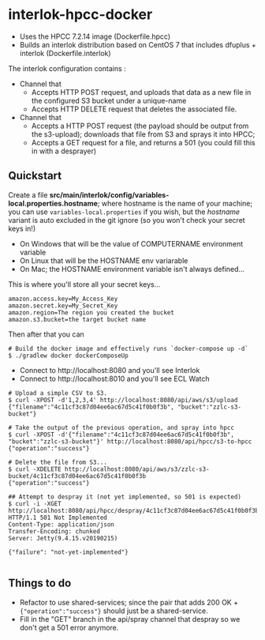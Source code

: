 # interlok-hpcc-docker

* Uses the HPCC 7.2.14 image (Dockerfile.hpcc)
* Builds an interlok distribution based on CentOS 7 that includes dfuplus + interlok (Dockerfile.interlok)

The interlok configuration contains :

* Channel that
   * Accepts HTTP POST request, and uploads that data as a new file in the configured S3 bucket under a unique-name
   * Accepts HTTP DELETE request that deletes the associated file.
* Channel that
   * Accepts a HTTP POST request (the payload should be output from the s3-upload); downloads that file from S3 and sprays it into HPCC;
   * Accepts a GET request for a file, and returns a 501 (you could fill this in with a desprayer)

## Quickstart

Create a file __src/main/interlok/config/variables-local.properties.hostname__; where hostname is the name of your machine; you can use `variables-local.properties` if you wish, but the *hostname* variant is auto excluded in the git ignore (so you won't check your secret keys in!)

* On Windows that will be the value of COMPUTERNAME environment variable
* On Linux that will be the HOSTNAME env variarable
* On Mac; the HOSTNAME environment variable isn't always defined...

This is where you'll store all your secret keys...

```
amazon.access.key=My_Access_Key
amazon.secret.key=My_Secret_Key
amazon.region=The region you created the bucket
amazon.s3.bucket=the target bucket name
```

Then after that you can

```
# Build the docker image and effectively runs `docker-compose up -d`
$ ./gradlew docker dockerComposeUp
```

* Connect to http://localhost:8080 and you'll see Interlok
* Connect to http://localhost:8010 and you'll see ECL Watch

```
# Upload a simple CSV to S3.
$ curl -XPOST -d'1,2,3,4' http://localhost:8080/api/aws/s3/upload
{"filename":"4c11cf3c87d04ee6ac67d5c41f0b0f3b", "bucket":"zzlc-s3-bucket"}

# Take the output of the previous operation, and spray into hpcc
$ curl -XPOST -d'{"filename":"4c11cf3c87d04ee6ac67d5c41f0b0f3b", "bucket":"zzlc-s3-bucket"}' http://localhost:8080/api/hpcc/s3-to-hpcc
{"operation":"success"}

# Delete the file from S3...
$ curl -XDELETE http://localhost:8080/api/aws/s3/zzlc-s3-bucket/4c11cf3c87d04ee6ac67d5c41f0b0f3b
{"operation":"success"}

## Attempt to despray it (not yet implemented, so 501 is expected)
$ curl -i -XGET http://localhost:8080/api/hpcc/despray/4c11cf3c87d04ee6ac67d5c41f0b0f3b
HTTP/1.1 501 Not Implemented
Content-Type: application/json
Transfer-Encoding: chunked
Server: Jetty(9.4.15.v20190215)

{"failure": "not-yet-implemented"}


```


## Things to do

* Refactor to use shared-services; since the pair that adds 200 OK + `{"operation":"success"}` should just be a shared-service.
* Fill in the "GET" branch in the api/spray channel that despray so we don't get a 501 error anymore.
